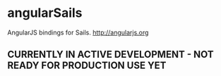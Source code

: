 angularSails
============

AngularJS bindings for Sails.  http://angularjs.org


## CURRENTLY IN ACTIVE DEVELOPMENT - NOT READY FOR PRODUCTION USE YET
